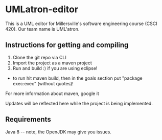 # UMLatron-editor

This is a UML editor for Millersville's software engineering course (CSCI 420).
Our team name is UML'atron.

Instructions for getting and compiling
--------------------------------------
1. Clone the git repo via CLI
2. Import the project as a maven project
3. Run and build :)
if you are using eclipse!
- to run hit maven build, then in the goals section put "package exec:exec" (without quotes)!

For more information about maven, google it

Updates will be reflected here while the project is being implemented.

Requirements
------------
Java 8 -- note, the OpenJDK may give you issues.
